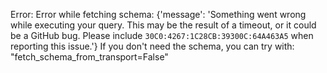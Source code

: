 Error: Error while fetching schema: {'message': 'Something went wrong while executing your query. This may be the result of a timeout, or it could be a GitHub bug. Please include `30C0:4267:1C28CB:39300C:64A463A5` when reporting this issue.'}
If you don't need the schema, you can try with: "fetch_schema_from_transport=False"
